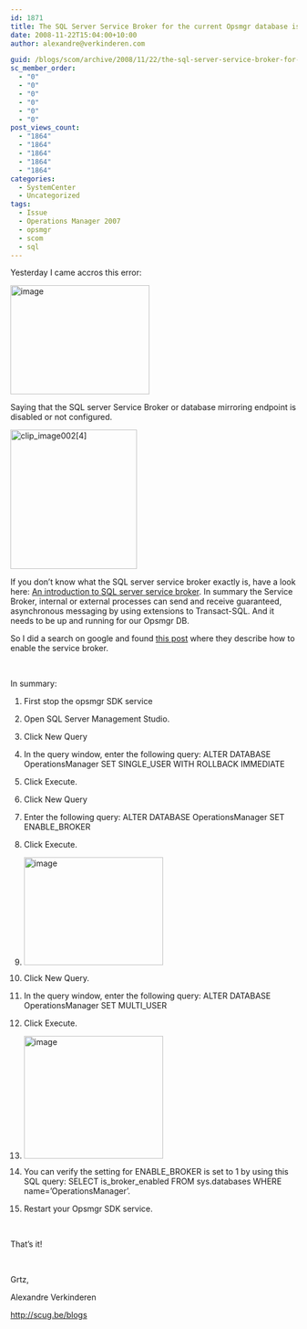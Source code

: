 ```yaml
---
id: 1871
title: The SQL Server Service Broker for the current Opsmgr database is not enabled
date: 2008-11-22T15:04:00+10:00
author: alexandre@verkinderen.com

guid: /blogs/scom/archive/2008/11/22/the-sql-server-service-broker-for-the-current-opsmgr-database-is-not-enabled.aspx
sc_member_order:
  - "0"
  - "0"
  - "0"
  - "0"
  - "0"
  - "0"
post_views_count:
  - "1864"
  - "1864"
  - "1864"
  - "1864"
  - "1864"
categories:
  - SystemCenter
  - Uncategorized
tags:
  - Issue
  - Operations Manager 2007
  - opsmgr
  - scom
  - sql
---
```

Yesterday I came accros this error:

[<img style="border-right: 0px;border-top: 0px;border-left: 0px;border-bottom: 0px" height="191" alt="image" src="https://mscloudstorage.blob.core.windows.net/mscloudstorage//2012/06/image_thumb_721930C0.png" width="244" border="0" />](http://scug.be/scom/files/2012/06/image_6E5B8BF0.png) 

Saying that the SQL server Service Broker or database mirroring endpoint is disabled or not configured.

[<img style="border-right: 0px;border-top: 0px;border-left: 0px;border-bottom: 0px" height="244" alt="clip_image002[4]" src="http://scug.be/scom/files/2012/06/clip_image002[4_5D005F00_thumb_6F23CC0D.jpg" width="222" border="0" />](http://scug.be/scom/files/2012/06/clip_image002[4_5D005F00_7C6A5520.jpg)

If you don’t know what the SQL server service broker exactly is, have a look here: [An introduction to SQL server service broker](http://msdn.microsoft.com/en-us/library/ms345108.aspx). In summary the Service Broker, internal or external processes can send and receive guaranteed, asynchronous messaging by using extensions to Transact-SQL. And it needs to be up and running for our Opsmgr DB.

So I did a search on google and found [this post](http://blogs.technet.com/smsandmom/archive/2007/10/11/scom2007-moving-the-operations-manager-database.aspx) where they describe how to enable the service broker.

&#160;

In summary:

  1. First stop the opsmgr SDK service
  2. Open SQL Server Management Studio. 
  1. Click New Query
  1. In the query window, enter the following query: ALTER DATABASE OperationsManager SET SINGLE_USER WITH ROLLBACK IMMEDIATE
  2. Click Execute.

  2. Click New Query
  1. Enter the following query: ALTER DATABASE OperationsManager SET ENABLE_BROKER
  2. Click Execute.
  3. [<img style="border-right: 0px;border-top: 0px;border-left: 0px;border-bottom: 0px" height="189" alt="image" src="https://mscloudstorage.blob.core.windows.net/mscloudstorage//2012/06/image_thumb_37363C25.png" width="244" border="0" />](http://scug.be/scom/files/2012/06/image_330C6460.png) 

  3. Click New Query.
  1. In the query window, enter the following query: ALTER DATABASE OperationsManager SET MULTI_USER
  2. Click Execute.
  3. [<img style="border-right: 0px;border-top: 0px;border-left: 0px;border-bottom: 0px" height="215" alt="image" src="https://mscloudstorage.blob.core.windows.net/mscloudstorage//2012/06/image_thumb_46F5D129.png" width="244" border="0" />](http://scug.be/scom/files/2012/06/image_3AD45702.png) 

  3. You can verify the setting for ENABLE\_BROKER is set to 1 by using this SQL query: SELECT is\_broker_enabled FROM sys.databases WHERE name=&#8217;OperationsManager&#8217;. 
  4. Restart your Opsmgr SDK service.

&#160;

That’s it! 

&#160;

Grtz,

Alexandre Verkinderen

<http://scug.be/blogs>

&#160;

&#160;

&#160;
